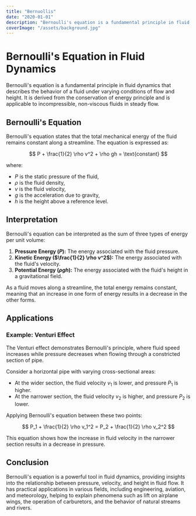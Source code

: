 ```yaml
---
title: "Bernuollis"
date: "2020-01-01"
description: "Bernoulli's equation is a fundamental principle in fluid dynamics that describes the behavior of a fluid under various conditions. It is derived from the conservation of energy principle and is applicable to incompressible, non-viscous fluids in steady flow."
coverImage: "/assets/background.jpg"
---
```


# Bernoulli's Equation in Fluid Dynamics

Bernoulli's equation is a fundamental principle in fluid dynamics that describes the behavior of a fluid under varying conditions of flow and height. It is derived from the conservation of energy principle and is applicable to incompressible, non-viscous fluids in steady flow.

## Bernoulli's Equation

Bernoulli's equation states that the total mechanical energy of the fluid remains constant along a streamline. The equation is expressed as:

$$
P + \frac{1}{2} \rho v^2 + \rho gh = \text{constant}
$$

where:

- $P$ is the static pressure of the fluid,
- $\rho$ is the fluid density,
- $v$ is the fluid velocity,
- $g$ is the acceleration due to gravity,
- $h$ is the height above a reference level.

## Interpretation

Bernoulli's equation can be interpreted as the sum of three types of energy per unit volume:

1. **Pressure Energy ($P$):** The energy associated with the fluid pressure.
2. **Kinetic Energy ($\frac{1}{2} \rho v^2$):** The energy associated with the fluid's velocity.
3. **Potential Energy ($\rho gh$):** The energy associated with the fluid's height in a gravitational field.

As a fluid moves along a streamline, the total energy remains constant, meaning that an increase in one form of energy results in a decrease in the other forms.

## Applications

### Example: Venturi Effect

The Venturi effect demonstrates Bernoulli's principle, where fluid speed increases while pressure decreases when flowing through a constricted section of pipe.

Consider a horizontal pipe with varying cross-sectional areas:

- At the wider section, the fluid velocity $v_1$ is lower, and pressure $P_1$ is higher.
- At the narrower section, the fluid velocity $v_2$ is higher, and pressure $P_2$ is lower.

Applying Bernoulli's equation between these two points:

$$
P_1 + \frac{1}{2} \rho v_1^2 = P_2 + \frac{1}{2} \rho v_2^2
$$

This equation shows how the increase in fluid velocity in the narrower section results in a decrease in pressure.

## Conclusion

Bernoulli's equation is a powerful tool in fluid dynamics, providing insights into the relationship between pressure, velocity, and height in fluid flow. It has practical applications in various fields, including engineering, aviation, and meteorology, helping to explain phenomena such as lift on airplane wings, the operation of carburetors, and the behavior of natural streams and rivers.
